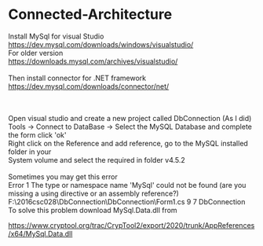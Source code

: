# Connected-Architecture

Install MySql for visual Studio </br>
https://dev.mysql.com/downloads/windows/visualstudio/ </br>
For older version </br>
https://downloads.mysql.com/archives/visualstudio/ </br>\
Then install connector for .NET framework </br>
https://dev.mysql.com/downloads/connector/net/ </br>

</br>
</br>
Open visual studio and create a new project called DbConnection (As I did) </br>
Tools -> Connect to DataBase -> Select the MySQL Database and complete the form click 'ok' </br>
Right click on the Reference and add reference, go to the MySQL installed folder in your </br>
System volume and select the required in folder v4.5.2 </br>
</br>
Sometimes you may get this error</br>
Error 1 The type or namespace name 'MySql' could not be found (are you missing a using directive or an assembly reference?) F:\2016csc028\DbConnection\DbConnection\Form1.cs 9 7 DbConnection
</br>
To solve this problem download MySql.Data.dll from </br>

https://www.cryptool.org/trac/CrypTool2/export/2020/trunk/AppReferences/x64/MySql.Data.dll </br>
